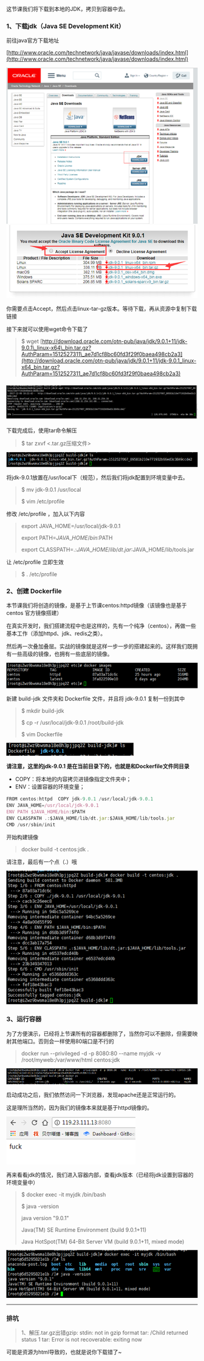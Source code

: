 这节课我们将下载到本地的JDK，拷贝到容器中去。

### 1、下载jdk（Java SE Development Kit）

前往java官方下载地址

[http://www.oracle.com/technetwork/java/javase/downloads/index.html](http://www.oracle.com/technetwork/java/javase/downloads/index.html)

![](/assets/65555import.png)![](/assets/3333import.png)

你需要点击Accept，然后点击linux-tar-gz版本。等待下载，再从资源中复制下载链接

接下来就可以使用wget命令下载了

> $ wget [http://download.oracle.com/otn-pub/java/jdk/9.0.1+11/jdk-9.0.1\_linux-x64\_bin.tar.gz?AuthParam=1512527311\_ae7d1cf8bc60fd3f29f0baea498cb2a3](http://download.oracle.com/otn-pub/java/jdk/9.0.1+11/jdk-9.0.1_linux-x64_bin.tar.gz?AuthParam=1512527311_ae7d1cf8bc60fd3f29f0baea498cb2a3)

### ![](/assets/123123123.png)

下载完成后，使用tar命令解压

> $ tar zxvf &lt;.tar.gz压缩文件&gt;

![](/assets/1212123123import.png)

将jdk-9.0.1放置在/usr/local下（规范），然后我们将jdk配置到环境变量中去。

> $ mv jdk-9.0.1 /usr/local
>
> $ vim /etc/profile

修改 /etc/profile ，加入以下内容

> export JAVA\_HOME=/usr/local/jdk-9.0.1
>
> export PATH=$JAVA\_HOME/bin:$PATH
>
> export CLASSPATH=.:$JAVA\_HOME/lib/dt.jar:$JAVA\_HOME/lib/tools.jar

让 /etc/profile 立即生效

> $ . /etc/profile

### 2、创建 Dockerfile

本节课我们将创造的镜像，是基于上节课centos:httpd镜像（该镜像也是基于 centos 官方镜像搭建）

在真实开发时，我们搭建流程中也是这样的，先有一个纯净（centos），再做一些基本工作（添加httpd、jdk、redis之类）。

然后再一次叠加叠层。实战的镜像就是这样一步一步的搭建起来的。这样我们既拥有一些高级的镜像，也拥有一些底层的镜像。

![](/assets/34345345import.png)

新建 build-jdk 文件夹和 Dockerfile 文件，并且将 jdk-9.0.1 复制一份到其中

> $ mkdir build-jdk
>
> $ cp -r /usr/local/jdk-9.0.1 /root/build-jdk
>
> $ vim Dockerfile

![](/assets/45346import.png)

**请注意，这里的jdk-9.0.1 是在当前目录下的，也就是和Dockerfile文件同目录**

* COPY：将本地的内容拷贝进镜像指定文件夹中；
* ENV：设置容器的环境变量；

```js
FROM centos:httpd  COPY jdk-9.0.1 /usr/local/jdk-9.0.1
ENV JAVA_HOME=/usr/local/jdk-9.0.1
ENV PATH $JAVA_HOME/bin:$PATH
ENV CLASSPATH .:$JAVA_HOME/lib/dt.jar:$JAVA_HOME/lib/tools.jar
CMD /usr/sbin/init
```

开始构建镜像

> docker build -t centos:jdk .

请注意，最后有一个点（.）哦

![](/assets/141142123import.png)

### 3、运行容器

为了方便演示，已经将上节课所有的容器都删除了，当然你可以不删除，但需要映射其他端口。否则会一样使用80端口是不行的

> docker run --privileged -d -p 8080:80 --name  myjdk -v /root/myweb:/var/www/html centos:jdk

![](/assets/231234342234342import.png)

启动成功之后，我们依然访问一下浏览器，发现apache还是正常运行的。

这是理所当然的，因为我们的镜像本来就是基于httpd镜像的。

![](/assets/23123123123import.png)

再来看看jdk的情况，我们进入容器内部，查看jdk版本（已经将jdk设置到容器的环境变量中）

> $ docker exec -it myjdk /bin/bash
>
> $ java -version
>
> java version "9.0.1"
>
> Java\(TM\) SE Runtime Environment \(build 9.0.1+11\)
>
> Java HotSpot\(TM\) 64-Bit Server VM \(build 9.0.1+11, mixed mode\)

![](/assets/16735468import.png)

---

### 排坑

> 1、解压.tar.gz出错gzip: stdin: not in gzip format tar: /Child returned status 1 tar: Error is not recoverable: exiting now

可能是资源为html导致的，也就是说你下载错了~

